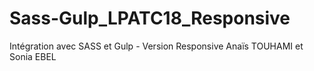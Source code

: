 # Sass-Gulp_LPATC18_Responsive
Intégration avec SASS et Gulp - Version Responsive
Anaïs TOUHAMI et Sonia EBEL

